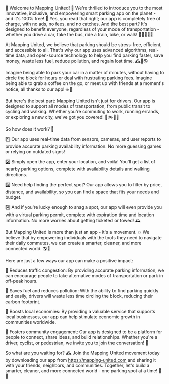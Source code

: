 🎉 Welcome to Mapping United! 🌟 We're thrilled to introduce you to the most innovative, inclusive, and empowering smart parking app on the planet - and it's 100% free! 🤑 Yes, you read that right; our app is completely free of charge, with no ads, no fees, and no catches. And the best part? It's designed to benefit everyone, regardless of your mode of transportation - whether you drive a car, take the bus, ride a train, bike, or walk! 🚶‍♀️🚌🚂💨

At Mapping United, we believe that parking should be stress-free, efficient, and accessible to all. That's why our app uses advanced algorithms, real-time data, and open-source technology to help you find parking faster, save money, waste less fuel, reduce pollution, and regain lost time. 🕰️💸🌎

Imagine being able to park your car in a matter of minutes, without having to circle the block for hours or deal with frustrating parking fees. Imagine being able to grab a coffee on the go, or meet up with friends at a moment's notice, all thanks to our app! ☕️👫

But here's the best part: Mapping United isn't just for drivers. Our app is designed to support all modes of transportation, from public transit to cycling and walking. Whether you're commuting to work, running errands, or exploring a new city, we've got you covered! 🚌🚲🏃‍♂️

So how does it work? 🤔

1️⃣ Our app uses real-time data from sensors, cameras, and user reports to provide accurate parking availability information. No more guessing games or relying on outdated signs!

2️⃣ Simply open the app, enter your location, and voilà! You'll get a list of nearby parking options, complete with availability details and walking directions.

3️⃣ Need help finding the perfect spot? Our app allows you to filter by price, distance, and availability, so you can find a space that fits your needs and budget.

4️⃣ And if you're lucky enough to snag a spot, our app will even provide you with a virtual parking permit, complete with expiration time and location information. No more worries about getting ticketed or towed! 🕰️

But Mapping United is more than just an app - it's a movement. 💥 We believe that by empowering individuals with the tools they need to navigate their daily commutes, we can create a smarter, cleaner, and more connected world. 🌎💖

Here are just a few ways our app can make a positive impact:

🌟 Reduces traffic congestion: By providing accurate parking information, we can encourage people to take alternative modes of transportation or park in off-peak hours.

🌟 Saves fuel and reduces pollution: With the ability to find parking quickly and easily, drivers will waste less time circling the block, reducing their carbon footprint.

🌟 Boosts local economies: By providing a valuable service that supports local businesses, our app can help stimulate economic growth in communities worldwide.

🌟 Fosters community engagement: Our app is designed to be a platform for people to connect, share ideas, and build relationships. Whether you're a driver, cyclist, or pedestrian, we invite you to join the conversation! 💬

So what are you waiting for? 🕰️ Join the Mapping United movement today by downloading our app from https://mapping-united.com and sharing it with your friends, neighbors, and communities. Together, let's build a smarter, cleaner, and more connected world - one parking spot at a time! 🚀💥